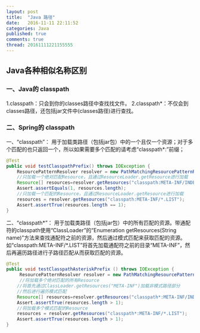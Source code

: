 ```yaml
---
layout: post
title:  "Java 路径"
date:   2016-11-11 22:11:52
categories: Java
published: true
comments: true
thread: 20161111221155555
---
```

Java各种相似名称区别
---

### 一、Java的 classpath
1.classpath：只会到你的classes路径中查找找文件。
2.classpath*：不仅会到classes路径，还包括jar文件中(classes路径)进行查找。

### 二、Spring的 classpath
一、“classpath”： 用于加载类路径（包括jar包）中的一个且仅一个资源；对于多个匹配的也只返回一个，所以如果需要多个匹配的请考虑“classpath*:”前缀；

```java
@Test  
public void testClasspathPrefix() throws IOException {  
    ResourcePatternResolver resolver = new PathMatchingResourcePatternResolver();  
    //只加载一个绝对匹配Resource，且通过ResourceLoader.getResource进行加载  
    Resource[] resources=resolver.getResources("classpath:META-INF/INDEX.LIST");  
    Assert.assertEquals(1, resources.length);  
    //只加载一个匹配的Resource，且通过ResourceLoader.getResource进行加载  
    resources = resolver.getResources("classpath:META-INF/*.LIST");  
    Assert.assertTrue(resources.length == 1);             
}  
```

二、“classpath*”： 用于加载类路径（包括jar包）中的所有匹配的资源。带通配符的classpath使用“ClassLoader”的“Enumeration<URL> getResources(String name)”方法来查找通配符之前的资源，然后通过模式匹配来获取匹配的资源。如“classpath:META-INF/*.LIST”将首先加载通配符之前的目录“META-INF”，然后再遍历路径进行子路径匹配从而获取匹配的资源。

```java
@Test  
public void testClasspathAsteriskPrefix () throws IOException {  
     ResourcePatternResolver resolver = new PathMatchingResourcePatternResolver();        
     //将加载多个绝对匹配的所有Resource  
    //将首先通过ClassLoader.getResources("META-INF")加载非模式路径部分  
    //然后进行遍历模式匹配  
    Resource[] resources=resolver.getResources("classpath*:META-INF/INDEX.LIST");  
    Assert.assertTrue(resources.length > 1);      
    //将加载多个模式匹配的Resource  
    resources = resolver.getResources("classpath*:META-INF/*.LIST");  
    Assert.assertTrue(resources.length > 1);    
}  
```
